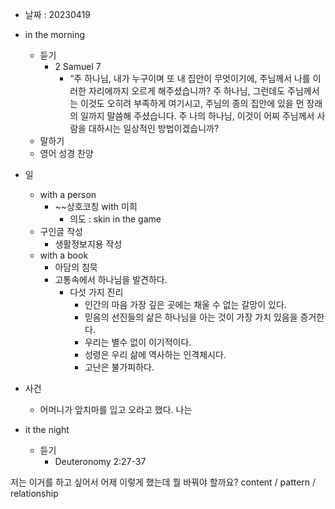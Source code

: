 - 날짜 : 20230419
- in the morning
	- 듣기
		- 2 Samuel 7
			- “주 하나님, 내가 누구이며 또 내 집안이 무엇이기에, 주님께서 나를 이러한 자리에까지 오르게 해주셨습니까? 주 하나님, 그런데도 주님께서는 이것도 오히려 부족하게 여기시고, 주님의 종의 집안에 있을 먼 장래의 일까지 말씀해 주셨습니다. 주 나의 하나님, 이것이 어찌 주님께서 사람을 대하시는 일상적인 방법이겠습니까? 
	- 말하기
	- 영어 성경 찬양

- 일
	- with a person
		- ~~상호코칭 with 미희
			- 의도 : skin in the game
	- 구인글 작성
		-    생활정보지용 작성
	- with a book
		- 아담의 침묵
		- 고통속에서 하나님을 발견하다.
			- 다섯 가지 진리
				- 인간의 마음 가장 깊은 곳에는 채울 수 없는 갈망이 있다.
				- 믿음의 선진들의 삶은 하나님을 아는 것이 가장 가치 있음을 증거한다.
				- 우리는 별수 없이 이기적이다.
				- 성령은 우리 삶에 역사하는 인격체시다.
				- 고난은 불가피하다.
- 사건
	- 어머니가 앞치마를 입고 오라고 했다. 나는 
- it the night
	- 듣기
		- Deuteronomy 2:27-37






저는 이거를 하고 싶어서 어제 이렇게 했는데 뭘 바꿔야 할까요?
content / pattern / relationship